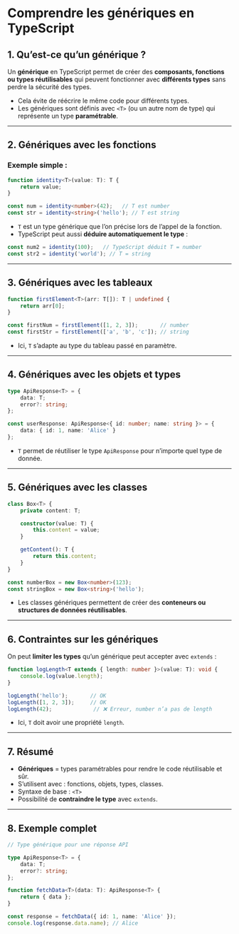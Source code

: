 # Comprendre les génériques en TypeScript

## 1. Qu’est-ce qu’un générique ?

Un **générique** en TypeScript permet de créer des **composants, fonctions ou types réutilisables** qui peuvent fonctionner avec **différents types** sans perdre la sécurité des types.

* Cela évite de réécrire le même code pour différents types.
* Les génériques sont définis avec `<T>` (ou un autre nom de type) qui représente un type **paramétrable**.

---

## 2. Génériques avec les fonctions

### Exemple simple :

```ts
function identity<T>(value: T): T {
    return value;
}

const num = identity<number>(42);   // T est number
const str = identity<string>('hello'); // T est string
```

* `T` est un type générique que l’on précise lors de l’appel de la fonction.
* TypeScript peut aussi **déduire automatiquement le type** :

```ts
const num2 = identity(100);   // TypeScript déduit T = number
const str2 = identity('world'); // T = string
```

---

## 3. Génériques avec les tableaux

```ts
function firstElement<T>(arr: T[]): T | undefined {
    return arr[0];
}

const firstNum = firstElement([1, 2, 3]);       // number
const firstStr = firstElement(['a', 'b', 'c']); // string
```

* Ici, `T` s’adapte au type du tableau passé en paramètre.

---

## 4. Génériques avec les objets et types

```ts
type ApiResponse<T> = {
    data: T;
    error?: string;
};

const userResponse: ApiResponse<{ id: number; name: string }> = {
    data: { id: 1, name: 'Alice' }
};
```

* `T` permet de réutiliser le type `ApiResponse` pour n’importe quel type de donnée.

---

## 5. Génériques avec les classes

```ts
class Box<T> {
    private content: T;

    constructor(value: T) {
        this.content = value;
    }

    getContent(): T {
        return this.content;
    }
}

const numberBox = new Box<number>(123);
const stringBox = new Box<string>('hello');
```

* Les classes génériques permettent de créer des **conteneurs ou structures de données réutilisables**.

---

## 6. Contraintes sur les génériques

On peut **limiter les types** qu’un générique peut accepter avec `extends` :

```ts
function logLength<T extends { length: number }>(value: T): void {
    console.log(value.length);
}

logLength('hello');       // OK
logLength([1, 2, 3]);     // OK
logLength(42);             // ❌ Erreur, number n’a pas de length
```

* Ici, `T` doit avoir une propriété `length`.

---

## 7. Résumé

* **Génériques** = types paramétrables pour rendre le code réutilisable et sûr.
* S’utilisent avec : fonctions, objets, types, classes.
* Syntaxe de base : `<T>`
* Possibilité de **contraindre le type** avec `extends`.

---

## 8. Exemple complet

```ts
// Type générique pour une réponse API

type ApiResponse<T> = {
    data: T;
    error?: string;
};

function fetchData<T>(data: T): ApiResponse<T> {
    return { data };
}

const response = fetchData({ id: 1, name: 'Alice' });
console.log(response.data.name); // Alice
```

